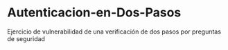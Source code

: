 # Autenticacion-en-Dos-Pasos
Ejercicio de vulnerabilidad de una verificación de dos pasos por preguntas de seguridad
